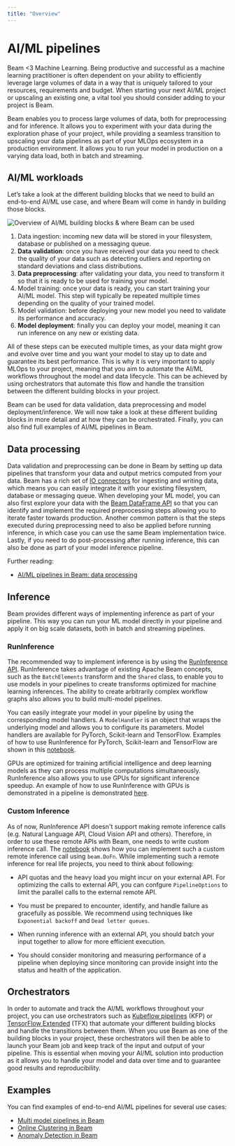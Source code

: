 ```yaml
---
title: "Overview"
---
```

<!--
Licensed under the Apache License, Version 2.0 (the "License");
you may not use this file except in compliance with the License.
You may obtain a copy of the License at

http://www.apache.org/licenses/LICENSE-2.0

Unless required by applicable law or agreed to in writing, software
distributed under the License is distributed on an "AS IS" BASIS,
WITHOUT WARRANTIES OR CONDITIONS OF ANY KIND, either express or implied.
See the License for the specific language governing permissions and
limitations under the License.
-->

# AI/ML pipelines

Beam <3 Machine Learning. Being productive and successful as a machine learning practitioner is often dependent on your ability to efficiently leverage large volumes of data in a way that is uniquely tailored to your resources, requirements and budget. When starting your next AI/ML project or upscaling an existing one, a vital tool you should consider adding to your project is Beam.

Beam enables you to process large volumes of data, both for preprocessing and for inference. It allows you to experiment with your data during the exploration phase of your project, while providing a seamless transition to upscaling your data pipelines as part of your MLOps ecosystem in a production environment. It allows you to run your model in production on a varying data load, both in batch and streaming.

## AI/ML workloads

Let’s take a look at the different building blocks that we need to build an end-to-end AI/ML use case, and where Beam will come in handy in building those blocks.

![Overview of  AI/ML building blocks & where Beam can be used](/images/ml-workflows.svg)

1. Data ingestion: incoming new data will be stored in your filesystem, database or published on a messaging queue.
2. **Data validation**: once you have received your data you need to check the quality of your data such as detecting outliers and reporting on standard deviations and class distributions.
3. **Data preprocessing**: after validating your data, you need to transform it so that it is ready to be used for training your model.
4. Model training: once your data is ready, you can start training your AI/ML model. This step will typically be repeated multiple times depending on the quality of your trained model.
5. Model validation: before deploying your new model you need to validate its performance and accuracy.
6. **Model deployment**: finally you can deploy your model, meaning it can run inference on any new or existing data.

All of these steps can be executed multiple times, as your data might grow and evolve over time and you want your model to stay up to date and guarantee its best performance. This is why it is very important to apply MLOps to your project, meaning that you aim to automate the AI/ML workflows throughout the model and data lifecycle. This can be achieved by using orchestrators that automate this flow and handle the transition between the different building blocks in your project.

Beam can be used for data validation, data preprocessing and model deployment/inference. We will now take a look at these different building blocks in more detail and at how they can be orchestrated. Finally, you can also find full examples of AI/ML pipelines in Beam.

## Data processing

Data validation and preprocessing can be done in Beam by setting up data pipelines that transform your data and output metrics computed from your data. Beam has a rich set of [IO connectors](https://beam.apache.org/documentation/io/built-in/) for ingesting and writing data, which means you can easily integrate it with your existing filesystem, database or messaging queue. When developing your ML model, you can also first explore your data with the [Beam DataFrame API](https://beam.apache.org/documentation/dsls/dataframes/overview/) so that you can identify and implement the required preprocessing steps allowing you to iterate faster towards production. Another common pattern is that the steps executed during preprocessing need to also be applied before running inference, in which case you can use the same Beam implementation twice. Lastly, if you need to do post-processing after running inference, this can also be done as part of your model inference pipeline.

Further reading:
* [AI/ML pipelines in Beam: data processing](/documentation/ml/data-processing)

## Inference

Beam provides different ways of implementing inference as part of your pipeline. This way you can run your ML model directly in your pipeline and apply it on big scale datasets, both in batch and streaming pipelines.

### RunInference
The recommended way to implement inference is by using the [RunInference API](https://beam.apache.org/documentation/sdks/python-machine-learning/). RunInference takes advantage of existing Apache Beam concepts, such as the `BatchElements` transform and the `Shared` class, to enable you to use models in your pipelines to create transforms optimized for machine learning inferences. The ability to create arbitrarily complex workflow graphs also allows you to build multi-model pipelines.

You can easily integrate your model in your pipeline by using the corresponding model handlers. A `ModelHandler` is an object that wraps the underlying model and allows you to configure its parameters. Model handlers are available for PyTorch, Scikit-learn and TensorFlow. Examples of how to use RunInference for PyTorch, Scikit-learn and TensorFlow are shown in this [notebook](https://github.com/apache/beam/blob/master/examples/notebooks/beam-ml/run_inference_pytorch_tensorflow_sklearn.ipynb).

GPUs are optimized for training artificial intelligence and deep learning models as they can process multiple computations simultaneously. RunInference also allows you to use GPUs for significant inference speedup. An example of how to use RunInference with GPUs is demonstrated in a pipeline is demonstrated [here](/documentation/ml/runinference-metrics).

### Custom Inference
As of now, RunInference API doesn't support making remote inference calls (e.g. Natural Language API, Cloud Vision API and others). Therefore, in order to use these remote APIs with Beam, one needs to write custom inference call. The [notebook](https://github.com/apache/beam/blob/master/examples/notebooks/beam-ml/custom_remote_inference.ipynb) shows how you can implement such a custom remote inference call using `beam.DoFn`. While implementing such a remote inference for real life projects, you need to think about following:

* API quotas and the heavy load you might incur on your external API. For optimizing the calls to external API, you can confgure `PipelineOptions` to limit the parallel calls to the external remote API.

* You must be prepared to encounter, identify, and handle failure as gracefully as possible. We recommend using techniques like `Exponential backoff` and `Dead letter queues`.

* When running inference with an external API, you should batch your input together to allow for more efficient execution.

* You should consider monitoring and measuring performance of a pipeline when deploying since monitoring can provide insight into the status and health of the application.


## Orchestrators

In order to automate and track the AI/ML workflows throughout your project, you can use orchestrators such as [Kubeflow pipelines](https://www.kubeflow.org/docs/components/pipelines/introduction/) (KFP) or [TensorFlow Extended](https://www.tensorflow.org/tfx) (TFX) that automate your different building blocks and handle the transitions between them. When you use Beam as one of the building blocks in your project, these orchestrators will then be able to launch your Beam job and keep track of the input and output of your pipeline. This is essential when moving your AI/ML solution into production as it allows you to handle your model and data over time and to guarantee good results and reproducibility.

## Examples

You can find examples of end-to-end AI/ML pipelines for several use cases:
* [Multi model pipelines in Beam](/documentation/ml/multi-model-pipelines)
* [Online Clustering in Beam](/documentation/ml/online-clustering)
* [Anomaly Detection in Beam](/documentation/ml/anomaly-detection)
